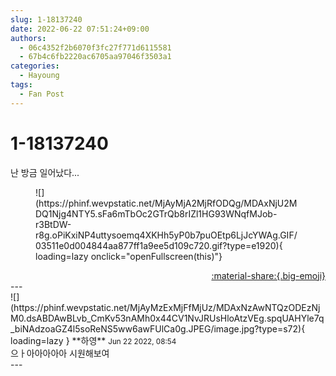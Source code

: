 ```yaml
---
slug: 1-18137240
date: 2022-06-22 07:51:24+09:00
authors:
  - 06c4352f2b6070f3fc27f771d6115581
  - 67b4c6fb2220ac6705aa97046f3503a1
categories:
  - Hayoung
tags:
  - Fan Post
---
```


# 1-18137240

<div class="post-container" markdown="1">
<div class="content-container md-sidebar__scrollwrap" markdown="1">

난 방금 일어났다... 
<figure markdown="1">
![](https://phinf.wevpstatic.net/MjAyMjA2MjRfODQg/MDAxNjU2MDQ1Njg4NTY5.sFa6mTbOc2GTrQb8rIZl1HG93WNqfMJob-r3BtDW-r8g.oPiKxiNP4uttysoemq4XKHh5yP0b7puOEtp6LjJcYWAg.GIF/03511e0d004844aa877ff1a9ee5d109c720.gif?type=e1920){ loading=lazy onclick="openFullscreen(this)"}
</figure>


</div>
</div>

<div style="text-align: right;" markdown="1">
<a href="https://weverse.io/fromis9/fanpost/1-18137240" style="text-align: right;">:material-share:{.big-emoji}</a>
</div>
---

<div class="comments-container md-sidebar__scrollwrap" markdown="1">
<div class="comment" markdown="1">
<div class='id-container' markdown="1">
![](https://phinf.wevpstatic.net/MjAyMzExMjFfMjUz/MDAxNzAwNTQzODEzNjM0.dsABDAwBLvb_CmKv53nAMh0x44CV1NvJRUsHloAtzVEg.spqUAHYle7q_biNAdzoaGZ4l5soReNS5ww6awFUlCa0g.JPEG/image.jpg?type=s72){ loading=lazy }
**<span class="artist">하영</span>** <small>Jun 22 2022, 08:54</small><br>
</div>
<div class='comment-body' markdown="1">
으ㅏ아아아아아 시원해보여
</div>
</div>
</div>
---
